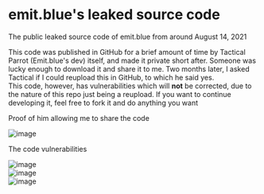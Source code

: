 # emit.blue's leaked source code 
The public leaked source code of emit.blue from around August 14, 2021

This code was published in GitHub for a brief amount of time by Tactical Parrot (Emit.blue's dev) itself, and made it private short after. Someone was lucky enough to download it and share it to me. Two months later, I asked Tactical if I could reupload this in GitHub, to which he said yes.  
This code, however, has vulnerabilities which will **not** be corrected, due to the nature of this repo just being a reupload. If you want to continue developing it, feel free to fork it and do anything you want

Proof of him allowing me to share the code

![image](https://user-images.githubusercontent.com/84019509/135513357-43994139-acd2-4fd0-9ae7-1d1c466a442b.png)  


The code vulnerabilities  

![image](https://user-images.githubusercontent.com/84019509/135513365-c0c6cc93-7279-438c-8cc7-f86955e45adb.png)  
![image](https://user-images.githubusercontent.com/84019509/135513843-ca34c24f-30e1-4188-b527-4d0dcd65923b.png)  
![image](https://user-images.githubusercontent.com/84019509/135513852-6c21a640-9762-44b6-9373-23a6ceacfa2f.png)  

